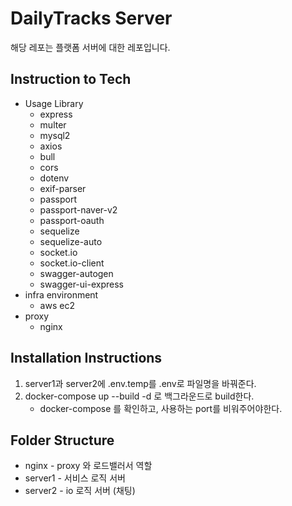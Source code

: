 # DailyTracks Server

해당 레포는 플랫폼 서버에 대한 레포입니다.

## Instruction to Tech

- Usage Library
  - express
  - multer
  - mysql2
  - axios
  - bull
  - cors
  - dotenv
  - exif-parser
  - passport
  - passport-naver-v2
  - passport-oauth
  - sequelize
  - sequelize-auto
  - socket.io
  - socket.io-client
  - swagger-autogen
  - swagger-ui-express
- infra environment
  - aws ec2
- proxy
  - nginx

## Installation Instructions

1. server1과 server2에 .env.temp를 .env로 파일명을 바꿔준다.
2. docker-compose up --build -d 로 백그라운드로 build한다.
   - docker-compose 를 확인하고, 사용하는 port를 비워주어야한다.

## Folder Structure

- nginx - proxy 와 로드밸러서 역할
- server1 - 서비스 로직 서버
- server2 - io 로직 서버 (채팅)
